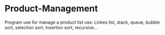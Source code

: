 # Product-Management
Program use for manage a product list
use: Linkes list, stack, queue, bubble sort, selection sort, insertion sort, recursive...
